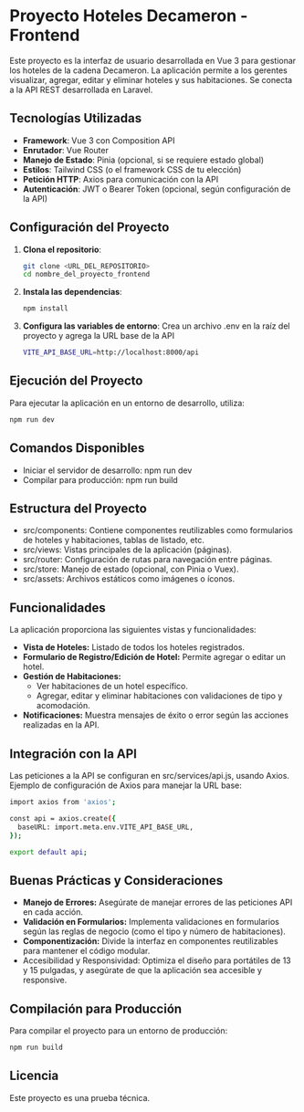 # Proyecto Hoteles Decameron - Frontend

Este proyecto es la interfaz de usuario desarrollada en Vue 3 para gestionar los hoteles de la cadena Decameron. La aplicación permite a los gerentes visualizar, agregar, editar y eliminar hoteles y sus habitaciones. Se conecta a la API REST desarrollada en Laravel.

## Tecnologías Utilizadas

- **Framework**: Vue 3 con Composition API
- **Enrutador**: Vue Router
- **Manejo de Estado**: Pinia (opcional, si se requiere estado global)
- **Estilos**: Tailwind CSS (o el framework CSS de tu elección)
- **Petición HTTP**: Axios para comunicación con la API
- **Autenticación**: JWT o Bearer Token (opcional, según configuración de la API)

## Configuración del Proyecto

1. **Clona el repositorio**:
   ```bash
   git clone <URL_DEL_REPOSITORIO>
   cd nombre_del_proyecto_frontend
   ```
2. **Instala las dependencias**:

   ```bash
   npm install

   ```

3. **Configura las variables de entorno**:
   Crea un archivo .env en la raíz del proyecto y agrega la URL base de la API

   ```bash
   VITE_API_BASE_URL=http://localhost:8000/api
   ```

## Ejecución del Proyecto

Para ejecutar la aplicación en un entorno de desarrollo, utiliza:

```bash
npm run dev
```

## Comandos Disponibles

- Iniciar el servidor de desarrollo: npm run dev
- Compilar para producción: npm run build

## Estructura del Proyecto

- src/components: Contiene componentes reutilizables como formularios de hoteles y habitaciones, tablas de listado, etc.
- src/views: Vistas principales de la aplicación (páginas).
- src/router: Configuración de rutas para navegación entre páginas.
- src/store: Manejo de estado (opcional, con Pinia o Vuex).
- src/assets: Archivos estáticos como imágenes o íconos.

## Funcionalidades

La aplicación proporciona las siguientes vistas y funcionalidades:

- **Vista de Hoteles:** Listado de todos los hoteles registrados.
- **Formulario de Registro/Edición de Hotel:** Permite agregar o editar un hotel.
- **Gestión de Habitaciones:**
  - Ver habitaciones de un hotel específico.
  - Agregar, editar y eliminar habitaciones con validaciones de tipo y acomodación.
- **Notificaciones:** Muestra mensajes de éxito o error según las acciones realizadas en la API.

## Integración con la API

Las peticiones a la API se configuran en src/services/api.js, usando Axios. Ejemplo de configuración de Axios para manejar la URL base:

```bash
import axios from 'axios';

const api = axios.create({
  baseURL: import.meta.env.VITE_API_BASE_URL,
});

export default api;

```

## Buenas Prácticas y Consideraciones

- **Manejo de Errores:** Asegúrate de manejar errores de las peticiones API en cada acción.
- **Validación en Formularios:** Implementa validaciones en formularios según las reglas de negocio (como el tipo y número de habitaciones).
- **Componentización:** Divide la interfaz en componentes reutilizables para mantener el código modular.
- Accesibilidad y Responsividad: Optimiza el diseño para portátiles de 13 y 15 pulgadas, y asegúrate de que la aplicación sea accesible y responsive.

## Compilación para Producción

Para compilar el proyecto para un entorno de producción:

```bash
npm run build
```

## Licencia

Este proyecto es una prueba técnica.